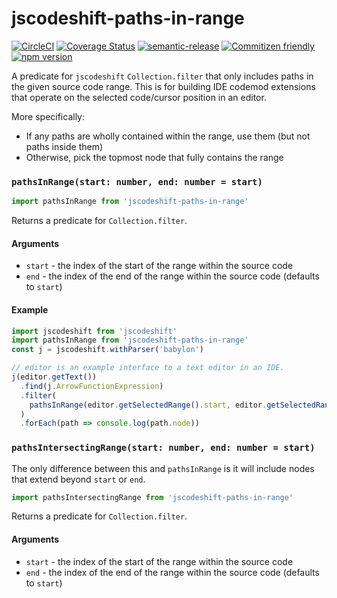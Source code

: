 # jscodeshift-paths-in-range

[![CircleCI](https://circleci.com/gh/codemodsquad/jscodeshift-paths-in-range.svg?style=svg)](https://circleci.com/gh/codemodsquad/jscodeshift-paths-in-range)
[![Coverage Status](https://codecov.io/gh/codemodsquad/jscodeshift-paths-in-range/branch/master/graph/badge.svg)](https://codecov.io/gh/codemodsquad/jscodeshift-paths-in-range)
[![semantic-release](https://img.shields.io/badge/%20%20%F0%9F%93%A6%F0%9F%9A%80-semantic--release-e10079.svg)](https://github.com/semantic-release/semantic-release)
[![Commitizen friendly](https://img.shields.io/badge/commitizen-friendly-brightgreen.svg)](http://commitizen.github.io/cz-cli/)
[![npm version](https://badge.fury.io/js/jscodeshift-paths-in-range.svg)](https://badge.fury.io/js/jscodeshift-paths-in-range)

A predicate for `jscodeshift` `Collection.filter` that only includes paths in the given source code range.
This is for building IDE codemod extensions that operate on the selected code/cursor position in an editor.

More specifically:

- If any paths are wholly contained within the range, use them (but not paths inside them)
- Otherwise, pick the topmost node that fully contains the range

### `pathsInRange(start: number, end: number = start)`

```js
import pathsInRange from 'jscodeshift-paths-in-range'
```

Returns a predicate for `Collection.filter`.

#### Arguments

- `start` - the index of the start of the range within the source code
- `end` - the index of the end of the range within the source code (defaults to `start`)

#### Example

```js
import jscodeshift from 'jscodeshift'
import pathsInRange from 'jscodeshift-paths-in-range'
const j = jscodeshift.withParser('babylon')

// editor is an example interface to a text editor in an IDE.
j(editor.getText())
  .find(j.ArrowFunctionExpression)
  .filter(
    pathsInRange(editor.getSelectedRange().start, editor.getSelectedRange().end)
  )
  .forEach(path => console.log(path.node))
```

### `pathsIntersectingRange(start: number, end: number = start)`

The only difference between this and `pathsInRange` is it will include nodes that
extend beyond `start` or `end`.

```js
import pathsIntersectingRange from 'jscodeshift-paths-in-range'
```

Returns a predicate for `Collection.filter`.

#### Arguments

- `start` - the index of the start of the range within the source code
- `end` - the index of the end of the range within the source code (defaults to `start`)
